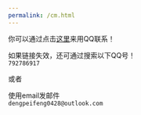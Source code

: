 ```yaml
---
permalink: /cm.html
---
```

你可以通过点击[这里](http://wpa.qq.com/msgrd?v=3&uin=792786917&site=qq&menu=yes)来用QQ联系！

如果链接失效，还可通过搜索以下QQ号！  
`792786917`

或者

使用email发邮件  
`dengpeifeng0428@outlook.com`
